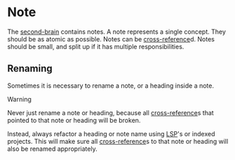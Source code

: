 # Note

The [second-brain](second-brain.md) contains notes.
A note represents a single concept.
They should be as atomic as possible.
Notes can be [cross-reference](cross-reference.md)d.
Notes should be small, and split up if it has multiple responsibilities.

## Renaming

Sometimes it is necessary to rename a note, or a heading inside a note.

> [!WARNING]
> Never just rename a note or heading, because all [cross-reference](cross-reference.md)s that pointed to that note or heading will be broken.
>
> Instead, always refactor a heading or note name using [LSP](https://microsoft.github.io/language-server-protocol/)'s or indexed projects.
> This will make sure all [cross-reference](cross-reference.md)s to that note or heading will also be renamed appropriately.
